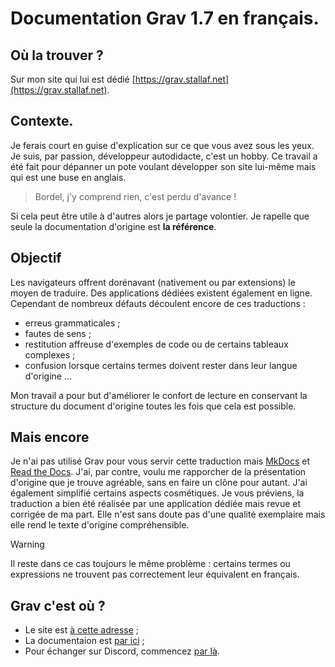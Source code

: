 # Documentation Grav 1.7 en français.

## Où la trouver ?

Sur mon site qui lui est dédié [https://grav.stallaf.net](https://grav.stallaf.net).

## Contexte.

Je ferais court en guise d'explication sur ce que vous avez sous les yeux. 
Je suis, par passion, développeur autodidacte, c'est un hobby.
Ce travail a été fait pour dépanner un pote voulant développer son site lui-même
mais qui est une buse en anglais.

> Bordel, j'y comprend rien, c'est perdu d'avance !

Si cela peut être utile à d'autres alors je partage volontier.
Je rapelle que seule la documentation d'origine est **la référence**.

## Objectif

Les navigateurs offrent dorénavant (nativement ou par extensions) le moyen de traduire.
Des applications dédiées existent également en ligne.
Cependant de nombreux défauts découlent encore de ces traductions :
* erreus grammaticales ;
* fautes de sens ;
* restitution affreuse d'exemples de code ou de certains tableaux complexes ;
* confusion lorsque certains termes doivent rester dans leur langue d'origine ...

Mon travail a pour but d'améliorer le confort de lecture en conservant la structure
du document d'origine toutes les fois que cela est possible.

## Mais encore

Je n'ai pas utilisé Grav pour vous servir cette traduction mais [MkDocs](https://www.mkdocs.org/) et [Read the Docs](https://about.readthedocs.com/). 
J'ai, par contre, voulu me rapporcher de la présentation d'origine que je trouve agréable, sans en faire un clône pour autant. 
J'ai également simplifié certains aspects cosmétiques.
Je vous préviens, la traduction a bien été réalisée par une application dédiée mais revue et corrigée de ma part.
Elle n'est sans doute pas d'une qualité exemplaire mais elle rend le texte 
d'origine compréhensible.

> [!WARNING]
> Il reste dans ce cas toujours le même problème : certains termes ou expressions ne trouvent pas correctement leur équivalent en français.

## Grav c'est où ?

* Le site est [à cette adresse](https://getgarv.org) ;
* La documentaion est [par ici](https://learn.getgrav.org/17) ;
* Pour échanger sur Discord, commencez [par là](https://getgrav.org/discord).
  
